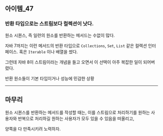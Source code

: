 ## 아이템_47
### 반환 타입으로는 스트림보다 컬렉션이 낫다.

원소 시퀀스, 즉 일련의 원소를 반환하는 메서드는 수없이 많다.

자바 7까지는 이런 메서드의 반환 타입으로 `Collections`, `Set`, `List` 같은 컬렉션 인터페이스. 
혹은 `Iterable` 이나 배열을 썼다.

그런데 자바 8이 스트림이라는 개념을 들고 오면서 이 선택이 아주 복잡한 일이 되어버렸다.




반환 원소들이 기본 타입이거나 성능에 민감한 상황



---

## 마무리
원소 시퀀스를 반환하는 메서드를 작성할 때는, 이를 스트림으로 처리하기를 원하는 사용자와 반복으로 처리하길 원하는 사용자가 모두 있을 수 있음을 떠올리고,

양쪽을 다 만족시키려 노력하자.
